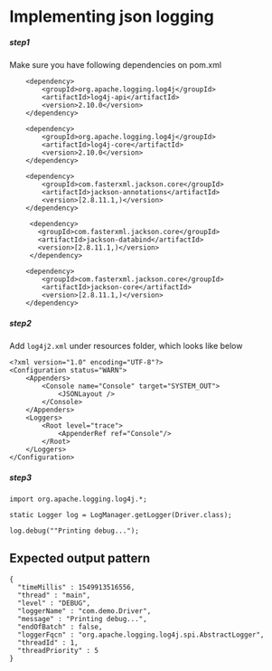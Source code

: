 # Implementing json logging

##### step1
Make sure you have following dependencies on pom.xml
 
        <dependency>
            <groupId>org.apache.logging.log4j</groupId>
            <artifactId>log4j-api</artifactId>
            <version>2.10.0</version>
        </dependency>
        
        <dependency>
            <groupId>org.apache.logging.log4j</groupId>
            <artifactId>log4j-core</artifactId>
            <version>2.10.0</version>
        </dependency>
        
        <dependency>
            <groupId>com.fasterxml.jackson.core</groupId>
            <artifactId>jackson-annotations</artifactId>
            <version>[2.8.11.1,)</version>
        </dependency>
                     
         <dependency>
           <groupId>com.fasterxml.jackson.core</groupId>
           <artifactId>jackson-databind</artifactId>
           <version>[2.8.11.1,)</version>
         </dependency>

        <dependency>
            <groupId>com.fasterxml.jackson.core</groupId>
            <artifactId>jackson-core</artifactId>
            <version>[2.8.11.1,)</version>
        </dependency>

##### step2
Add `log4j2.xml` under resources folder, which looks like below

    <?xml version="1.0" encoding="UTF-8"?>
    <Configuration status="WARN">
        <Appenders>
            <Console name="Console" target="SYSTEM_OUT">
                <JSONLayout />
            </Console>
        </Appenders>
        <Loggers>
            <Root level="trace">
                <AppenderRef ref="Console"/>
            </Root>
        </Loggers>
    </Configuration>

##### step3

    import org.apache.logging.log4j.*;

    static Logger log = LogManager.getLogger(Driver.class);
    
    log.debug(""Printing debug...");
    

## Expected output pattern

    {
      "timeMillis" : 1549913516556,
      "thread" : "main",
      "level" : "DEBUG",
      "loggerName" : "com.demo.Driver",
      "message" : "Printing debug...",
      "endOfBatch" : false,
      "loggerFqcn" : "org.apache.logging.log4j.spi.AbstractLogger",
      "threadId" : 1,
      "threadPriority" : 5
    }